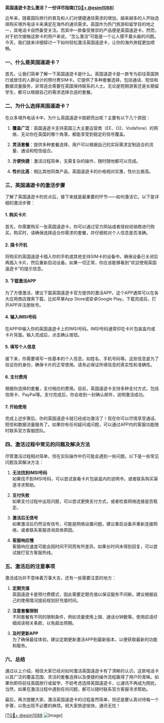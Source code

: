**英国遠遊卡怎么激活？一份详尽指南[[TG💪+ @esim1088](https://t.me/s/esim1088)]**

近年来，随着国际旅行的普及和人们对便捷通信需求的增加，越来越多的人开始选择购买境外电话卡来满足在海外的通讯需求。英国作为热门旅游和留学目的地之一，其电话卡自然备受关注。而其中一款备受推崇的产品便是英国遠遊卡。然而，对于初次接触这款卡的用户来说，“怎么激活”可能是一个让人摸不着头脑的问题。今天，我们就来详细探讨一下如何轻松激活英国遠遊卡，让你的海外旅程更加顺畅。

### 一、什么是英国遠遊卡？

首先，让我们简单了解一下英国遠遊卡是什么。英国遠遊卡是一款专为前往英国旅行或居住的人群设计的预付费SIM卡。它提供了多种套餐选择，包括通话、短信和数据流量服务，非常适合需要在英国保持联系的人士。无论是短期游客还是长期留学生，都可以根据自己的需求选择合适的套餐。

### 二、为什么选择英国遠遊卡？

在众多境外电话卡中，为什么英国遠遊卡脱颖而出呢？主要有以下几个原因：

1. **覆盖广泛**：英国遠遊卡支持英国三大主要运营商（EE、O2、Vodafone）的网络，无论你在英国的哪个角落，都能享受到稳定的信号覆盖。
   
2. **灵活套餐**：提供多种套餐选择，用户可以根据自己的实际需求定制适合的流量、通话和短信组合。

3. **方便快捷**：激活过程简单，无需复杂的操作，随时随地都可以完成。

4. **性价比高**：相比其他同类产品，英国遠遊卡的价格相对实惠，性价比极高。

### 三、英国遠遊卡的激活步骤

了解了英国遠遊卡的优点后，接下来就是最重要的环节——如何激活它。以下是详细的激活步骤：

#### 1. 购买卡片

首先，你需要购买一张英国遠遊卡。你可以通过官方网站或者授权经销商进行购买。购买时，请确保选择适合你需求的套餐，并仔细核对个人信息是否准确。

#### 2. 插卡开机

将购买的英国遠遊卡插入你的手机或其他支持SIM卡的设备中。确保设备已关闭后再插入卡片，然后重新启动设备。如果一切正常，你应该能够看到“欢迎使用英国遠遊卡”的提示信息。

#### 3. 下载激活APP

为了方便激活，建议下载英国遠遊卡官方提供的激活APP。这个APP通常可以在各大应用商店搜索下载，比如苹果App Store或安卓Google Play。下载完成后，打开APP并注册账号。

#### 4. 输入IMSI号码

在APP中输入你的英国遠遊卡上的IMSI号码。IMSI号码通常印在卡片包装盒内或卡片背面。输入完成后，点击确认按钮。

#### 5. 填写个人信息

接下来，你需要填写一些基本的个人信息，如姓名、手机号码等。这些信息是为了验证你的身份，确保卡片的正常使用。请务必保证所填信息的真实性和准确性。

#### 6. 支付费用

根据你选择的套餐，支付相应的费用。目前，英国遠遊卡支持多种支付方式，包括信用卡、PayPal等。支付完成后，你会收到一封确认邮件，说明激活成功。

#### 7. 开始使用

完成上述步骤后，你的英国遠遊卡就已经成功激活了！现在你可以尽情享受通话、短信和数据流量服务了。如果你有任何疑问或问题，可以通过APP内的客服功能随时联系官方客服团队。

### 四、激活过程中常见的问题及解决方法

尽管激活过程相对简单，但在实际操作中仍可能会遇到一些问题。以下是一些常见问题及其解决方法：

1. **无法找到IMSI号码**  
   如果找不到IMSI号码，可以尝试查看卡片包装盒内的说明书，或者联系购买渠道寻求帮助。

2. **支付失败**  
   如果支付过程中出现问题，可以尝试更换支付方式，或者检查网络连接是否稳定。

3. **激活后无信号**  
   如果激活后仍然没有信号，可能是网络设置问题。建议重启设备并重新连接网络，或者联系客服咨询具体原因。

4. **客服响应慢**  
   客服响应速度可能会因时间不同而有所差异。如果长时间未得到回复，可以尝试拨打官方客服热线。

### 五、激活后的注意事项

激活成功并不意味着万事大吉，还有一些需要注意的地方：

1. **定期充值**  
   英国遠遊卡是预付费模式，因此需要定期充值以保证服务不间断。建议根据自己的使用情况提前规划好充值时间。

2. **注意套餐限制**  
   不同套餐有不同的限制条件，例如流量使用上限、通话分钟数等。使用前请仔细阅读相关条款，以免超出预期。

3. **及时更新APP**  
   为了确保最佳体验，建议定期更新激活APP到最新版本，以便获取最新的功能和服务。

### 六、总结

通过以上介绍，相信大家已经对如何激活英国遠遊卡有了清晰的认识。这款电话卡以其广泛的覆盖范围、灵活的套餐选择以及便捷的操作流程赢得了用户的青睐。如果你即将前往英国旅行或留学，不妨考虑选择英国遠遊卡，让通讯不再成为困扰。当然，如果在激活过程中遇到任何问题，都可以随时联系官方客服寻求帮助。

最后，再次提醒大家，激活英国遠遊卡的过程虽然简单，但还是要认真对待每一个步骤，以免出现不必要的麻烦。祝大家旅途愉快，通讯无忧！

[[TG💪+ @esim1088](https://t.me/s/esim1088) ![Image](https://i.postimg.cc/4NQfJmqS/Snipaste-2025-05-13-00-14-12.png)]